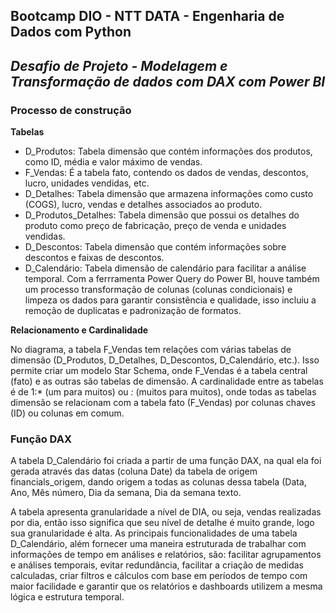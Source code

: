 ## Bootcamp DIO - NTT DATA - Engenharia de Dados com Python

## *Desafio de Projeto -  Modelagem e Transformação de dados com DAX com Power BI*


### Processo de construção

**Tabelas**
- D_Produtos: Tabela dimensão que contém informações dos produtos, como ID, média e valor máximo de vendas.
- F_Vendas: É a tabela fato, contendo os dados de vendas, descontos, lucro, unidades vendidas, etc.
- D_Detalhes: Tabela dimensão que armazena informações como custo (COGS), lucro, vendas e detalhes associados ao produto.
- D_Produtos_Detalhes: Tabela dimensão que possui os detalhes do produto como preço de fabricação, preço de venda e unidades vendidas.
- D_Descontos: Tabela dimensão que contém informações sobre descontos e faixas de descontos.
- D_Calendário: Tabela dimensão de calendário para facilitar a análise temporal.
Com a ferrramenta Power Query do Power BI, houve também um processo transformação de colunas (colunas condicionais) e limpeza os dados para garantir consistência e qualidade, isso incluiu a remoção de duplicatas e padronização de formatos.

**Relacionamento e Cardinalidade**

No diagrama, a tabela F_Vendas tem relações com várias tabelas de dimensão (D_Produtos, D_Detalhes, D_Descontos, D_Calendário, etc.). Isso permite criar um modelo Star Schema, onde F_Vendas é a tabela central (fato) e as outras são tabelas de dimensão. 
A cardinalidade entre as tabelas é de 1:* (um para muitos) ou *:* (muitos para muitos), onde todas as tabelas dimensão se relacionam com a tabela fato (F_Vendas) por colunas chaves (ID) ou colunas em comum.

### Função DAX
 
A tabela D_Calendário foi criada a partir de uma função DAX, na qual ela foi gerada através das datas (coluna Date) da tabela de origem financials_origem, dando origem a todas as colunas dessa tabela (Data, Ano, Mês número, Dia da semana, Dia da semana texto.
 
A tabela apresenta granularidade a nível de DIA, ou seja, vendas realizadas por dia, então isso significa que seu nível de detalhe é muito grande, logo sua granularidade é alta.
As principais funcionalidades de uma tabela D_Calendário, além fornecer uma maneira estruturada de trabalhar com informações de tempo em análises e relatórios, são: facilitar agrupamentos e análises temporais, evitar redundância, facilitar a criação de medidas calculadas, criar filtros e cálculos com base em períodos de tempo com maior facilidade e garantir que os relatórios e dashboards utilizem a mesma lógica e estrutura temporal.
